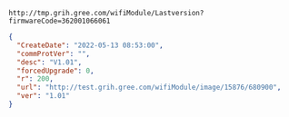 `http://tmp.grih.gree.com/wifiModule/Lastversion?firmwareCode=362001066061`

```json
{
  "CreateDate": "2022-05-13 08:53:00",
  "commProtVer": "",
  "desc": "V1.01",
  "forcedUpgrade": 0,
  "r": 200,
  "url": "http://test.grih.gree.com/wifiModule/image/15876/680900",
  "ver": "1.01"
}
```